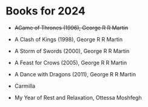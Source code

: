 # Books for 2024

- ~~AGame of Thrones (1996), George R R Martin~~

- A Clash of Kings (1998), George R R Martin

- A Storm of Swords (2000), George R R Martin

- A Feast for Crows (2005), George R R Martin

- A Dance with Dragons (2011), George R R Martin

- Carmilla

- My Year of Rest and Relaxation, Ottessa Moshfegh